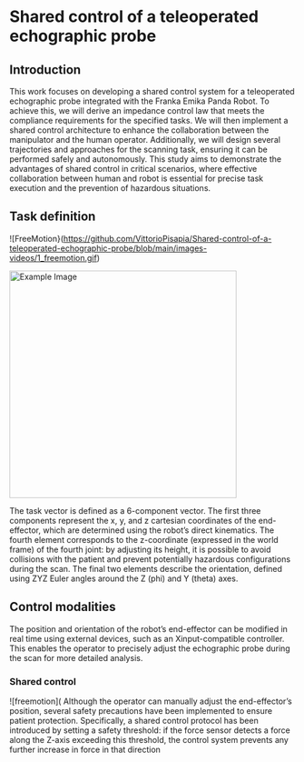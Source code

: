# Shared control of a teleoperated echographic probe

## Introduction
This work focuses on developing a shared control system for a teleoperated echographic probe integrated with the Franka Emika Panda Robot. To achieve this, we will derive an impedance control law that meets the compliance requirements for the specified tasks. We will then implement a shared control architecture to enhance the collaboration between the manipulator and the human operator. Additionally, we will design several trajectories and approaches for the scanning task, ensuring it can be performed safely and autonomously. This study aims to demonstrate the advantages of shared control in critical scenarios, where effective collaboration between human and robot is essential for precise task execution and the prevention of hazardous situations.

## Task definition

![FreeMotion}(https://github.com/VittorioPisapia/Shared-control-of-a-teleoperated-echographic-probe/blob/main/images-videos/1_freemotion.gif)

 <img src="https://github.com/VittorioPisapia/Shared-control-of-a-teleoperated-echographic-probe/blob/main/images-videos/Robot_with_RF.png" alt="Example Image" style="width:400px;"/>


The task vector is defined as a 6-component vector. The first three components represent the x, y, and z cartesian coordinates of the end-effector, which are determined using the robot’s direct kinematics. The fourth element corresponds to the z-coordinate (expressed in the world frame) of the fourth joint: by adjusting its height, it is possible to avoid collisions with the patient and prevent potentially hazardous configurations during the scan. The final two elements describe the orientation, defined using ZYZ Euler angles around the Z (phi) and Y (theta) axes.


## Control modalities

The position and orientation of the robot’s end-effector can be modified in real time using external devices, such as an Xinput-compatible controller. This enables the operator to precisely adjust the echographic probe during the scan for more detailed analysis.

### Shared control

![freemotion](
Although the operator can manually adjust the end-effector’s position, several safety precautions have been implemented to ensure patient protection. Specifically, a shared control protocol has been introduced by setting a safety threshold: if the force sensor detects a force along the Z-axis exceeding this threshold, the control system prevents any further increase in force in that direction
